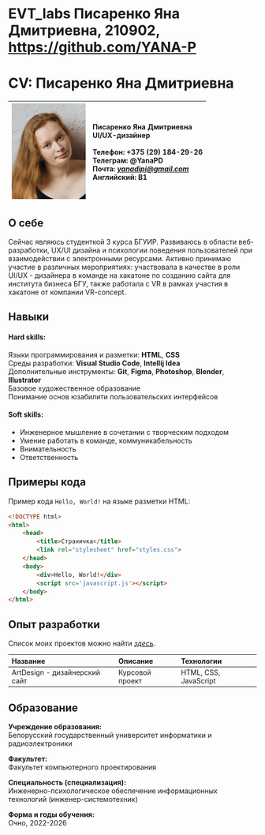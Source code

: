# EVT_labs Писаренко Яна Дмитриевна, 210902, https://github.com/YANA-P

# CV: Писаренко Яна Дмитриевна

| <img src="foto.png" width="150"> | Писаренко Яна Дмитриевна <br>UI/UX-дизайнер <br><br>Телефон: +375 (29) 184-29-26 <br>Телеграм: @YanaPD <br>Почта: *yanadipi@gmail.com* <br>Английский: B1 |
|---|:----|

## О себе

Сейчас являюсь студенткой 3 курса БГУИР. Развиваюсь в области веб-разработки, UX/UI дизайна и психологии поведения пользователей при взаимодействии с электронными ресурсами. Активно принимаю участие в различных мероприятиях: участвовала в качестве в роли UI/UX - дизайнера в команде на хакатоне по созданию сайта для института бизнеса БГУ, также работала с VR в рамках участия в хакатоне от компании VR-concept.

## Навыки

#### Hard skills:

Языки программирования и разметки: **HTML**, **CSS** <br>
Среды разработки: **Visual Studio Code**, **Intellij Idea** <br>
Дополнительные инструменты: **Git**, **Figma**, **Photoshop**, **Blender**, **Illustrator**<br>
Базовое художественное образование<br>
Понимание основ юзабилити пользовательских интерфейсов

#### Soft skills:

- Инженерное мышление в сочетании с творческим подходом
- Умение работать в команде, коммуникабельность
- Внимательность
- Ответственность

## Примеры кода

Пример кода `Hello, World!` на языке разметки HTML:

```html
<!DOCTYPE html>
<html>
    <head>
        <title>Страничка</title>
        <link rel="stylesheet" href="styles.css">
    </head>
    <body>
        <div>Hello, World!</div>
        <script src='javascript.js'></script>
    </body>
</html>
```

## Опыт разработки

Список моих проектов можно найти *[здесь](https://github.com/YANA-P/ArtDesign)*.

| Название | Описание | Технологии |
|:---|:---|:---|
| ArtDesign - дизайнерский сайт | Курсовой проект | HTML, CSS, JavaScript |


## Образование

**Учреждение образования:** <br>
Белорусский государственный университет информатики и радиоэлектроники

**Факультет:** <br>
Факультет компьютерного проектирования

**Специальность (специализация):** <br>
Инженерно-психологическое обеспечение информационных технологий (инженер-системотехник)

**Форма и годы обучения:** <br>
Очно, 2022-2026








